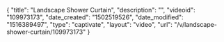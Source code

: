 {
    "title": "Landscape Shower Curtain",
    "description": "",
    "videoid": "109973173",
    "date_created": "1502519526",
    "date_modified": "1516389497",
    "type": "captivate",
    "layout": "video",
    "url": "\/v\/landscape-shower-curtain\/109973173"
}